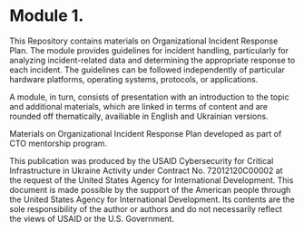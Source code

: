 # Module 1.

This Repository contains materials on Organizational Incident Response Plan. The module provides guidelines for incident handling, particularly for analyzing incident-related data and determining the appropriate response to each incident. The guidelines can be followed independently of particular hardware platforms, operating systems, protocols, or applications.

A module, in turn, consists of presentation with an introduction to the topic and additional materials, which are linked in terms of content and are rounded off thematically, availiable in English and Ukrainian versions.


Materials on Organizational Incident Response Plan developed as part of CTO mentorship program.

This publication was produced by the USAID Cybersecurity for Critical Infrastructure in Ukraine Activity under Contract No. 72012120C00002 at the request of the United States Agency for International Development. This document is made possible by the support of the American people through the United States Agency for International Development. Its contents are the sole responsibility of the author or authors and do not necessarily reflect the views of USAID or the U.S. Government. 
